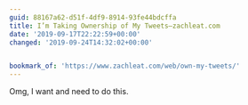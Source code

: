 ```yaml
---
guid: 88167a62-d51f-4df9-8914-93fe44bdcffa
title: I’m Taking Ownership of My Tweets—zachleat.com
date: '2019-09-17T22:22:59+00:00'
changed: '2019-09-24T14:32:02+00:00'


bookmark_of: 'https://www.zachleat.com/web/own-my-tweets/'
---
```


Omg, I want and need to do this. 
